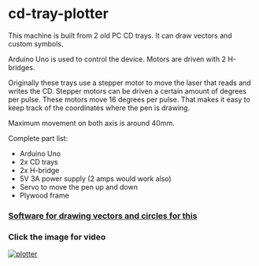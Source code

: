 # cd-tray-plotter
This machine is built from 2 old PC CD trays. It can draw vectors and custom symbols.

Arduino Uno is used to control the device.
Motors are driven with 2 H-bridges.

Originally these trays use a stepper motor to move the laser that reads and writes the CD.
Stepper motors can be driven a certain amount of degrees per pulse. These motors move 16 degrees per pulse.
That makes it easy to keep track of the coordinates where the pen is drawing.

Maximum movement on both axis is around 40mm.

Complete part list:
* Arduino Uno
* 2x CD trays
* 2x H-bridge
* 5V 3A power supply (2 amps would work also)
* Servo to move the pen up and down
* Plywood frame  

### [Software for drawing vectors and circles for this](https://github.com/rekomerio/cd-tray-plotter-illustrator)
### Click the image for video
[![plotter](http://img.youtube.com/vi/kKaVy1PQwqk/0.jpg)](http://www.youtube.com/watch?v=kKaVy1PQwqk "Plotter")

